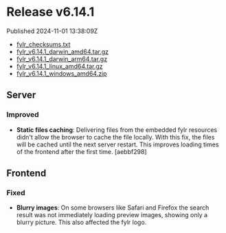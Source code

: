
# Release v6.14.1

Published 2024-11-01 13:38:09Z

* [fylr_checksums.txt](https://s3.eu-central-1.wasabisys.com/fylr-releases/v6.14.1/fylr_checksums.txt)
* [fylr_v6.14.1_darwin_amd64.tar.gz](https://s3.eu-central-1.wasabisys.com/fylr-releases/v6.14.1/fylr_v6.14.1_darwin_amd64.tar.gz)
* [fylr_v6.14.1_darwin_arm64.tar.gz](https://s3.eu-central-1.wasabisys.com/fylr-releases/v6.14.1/fylr_v6.14.1_darwin_arm64.tar.gz)
* [fylr_v6.14.1_linux_amd64.tar.gz](https://s3.eu-central-1.wasabisys.com/fylr-releases/v6.14.1/fylr_v6.14.1_linux_amd64.tar.gz)
* [fylr_v6.14.1_windows_amd64.zip](https://s3.eu-central-1.wasabisys.com/fylr-releases/v6.14.1/fylr_v6.14.1_windows_amd64.zip)

## Server

### Improved

* **Static files caching**: Delivering files from the embedded fylr resources didn't allow the browser to cache the file locally. With this fix, the files will be cached until the next server restart. This improves loading times of the frontend after the first time. [aebbf298]


## Frontend

### Fixed

* **Blurry images**: On some browsers like Safari and Firefox the search result was not immediately loading preview images, showing only a blurry picture. This also affected the fylr logo.
